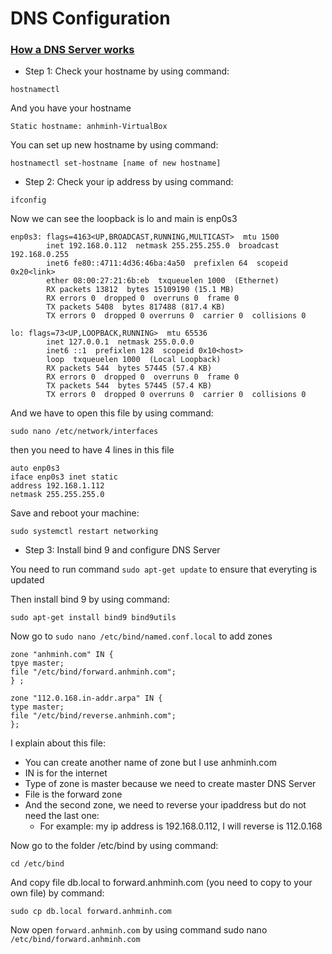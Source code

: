 # DNS Configuration

### [How a DNS Server works](https://www.youtube.com/watch?v=mpQZVYPuDGU)

- Step 1: Check your hostname by using command:

```
hostnamectl
```

And you have your hostname

```
Static hostname: anhminh-VirtualBox
```

You can set up new hostname by using command:

```
hostnamectl set-hostname [name of new hostname]
```

- Step 2: Check your ip address by using command:

```
ifconfig
```

Now we can see the loopback is lo and main is enp0s3

```
enp0s3: flags=4163<UP,BROADCAST,RUNNING,MULTICAST>  mtu 1500
        inet 192.168.0.112  netmask 255.255.255.0  broadcast 192.168.0.255
        inet6 fe80::4711:4d36:46ba:4a50  prefixlen 64  scopeid 0x20<link>
        ether 08:00:27:21:6b:eb  txqueuelen 1000  (Ethernet)
        RX packets 13812  bytes 15109190 (15.1 MB)
        RX errors 0  dropped 0  overruns 0  frame 0
        TX packets 5408  bytes 817488 (817.4 KB)
        TX errors 0  dropped 0 overruns 0  carrier 0  collisions 0

lo: flags=73<UP,LOOPBACK,RUNNING>  mtu 65536
        inet 127.0.0.1  netmask 255.0.0.0
        inet6 ::1  prefixlen 128  scopeid 0x10<host>
        loop  txqueuelen 1000  (Local Loopback)
        RX packets 544  bytes 57445 (57.4 KB)
        RX errors 0  dropped 0  overruns 0  frame 0
        TX packets 544  bytes 57445 (57.4 KB)
        TX errors 0  dropped 0 overruns 0  carrier 0  collisions 0

```

And we have to open this file by using command:

```
sudo nano /etc/network/interfaces
```

then you need to have 4 lines in this file

```
auto enp0s3
iface enp0s3 inet static
address 192.168.1.112
netmask 255.255.255.0
```

Save and reboot your machine:

```
sudo systemctl restart networking
```

- Step 3: Install bind 9 and configure DNS Server

You need to run command `sudo apt-get update` to ensure that everyting is updated

Then install bind 9 by using command:

```
sudo apt-get install bind9 bind9utils
```

Now go to `sudo nano /etc/bind/named.conf.local` to add zones

```
zone "anhminh.com" IN {
tpye master;
file "/etc/bind/forward.anhminh.com";
} ;

zone "112.0.168.in-addr.arpa" IN {
type master;
file "/etc/bind/reverse.anhminh.com";
};

```

I explain about this file:

- You can create another name of zone but I use anhminh.com
- IN is for the internet
- Type of zone is master because we need to create master DNS Server
- File is the forward zone
- And the second zone, we need to reverse your ipaddress but do not need the last one:
  - For example: my ip address is 192.168.0.112, I will reverse is 112.0.168

Now go to the folder /etc/bind by using command:

```
cd /etc/bind
```

And copy file db.local to forward.anhminh.com (you need to copy to your own file) by command:

```
sudo cp db.local forward.anhminh.com
```

Now open `forward.anhminh.com` by using command sudo nano `/etc/bind/forward.anhminh.com`
